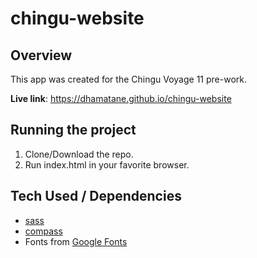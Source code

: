 # chingu-website
## Overview
This app was created for the Chingu Voyage 11 pre-work.

**Live link**: https://dhamatane.github.io/chingu-website

## Running the project
1. Clone/Download the repo.
2. Run index.html in your favorite browser.

## Tech Used / Dependencies
* [sass](https://sass-lang.com/)
* [compass](http://compass-style.org/) 
* Fonts from [Google Fonts](https://fonts.google.com/)